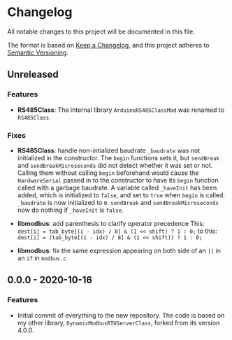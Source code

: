 # Changelog

All notable changes to this project will be documented in this file.

The format is based on [Keep a Changelog](https://keepachangelog.com/en/1.1.0/),
and this project adheres to [Semantic Versioning](https://semver.org/spec/v2.0.0.html).

## Unreleased

### Features

- **RS485Class**: The internal library `ArduinoRS485ClassMod` was renamed to `RS485Class`.

### Fixes

- **RS485Class**: handle non-intialized baudrate
    `_baudrate` was not initialized in the constructor. The `begin` functions sets it,
    but `sendBreak` and `sendBreakMicroseconds` did not detect whether it was set or not.
    Calling them without calling `begin` beforehand would cause the `HardwareSerial` passed
    in to the constructor to have its `begin` function called with a garbage baudrate.
    A variable called `_haveInit` has been added, which is initialized to `false`, and set
    to `true` when `begin` is called. `_baudrate` is now initialized to `0`. `sendBreak`
    and `sendBreakMicroseconds` now do nothing if `_haveInit` is `false`.

- **libmodbus**: add parenthesis to clarify operator precedence
    This:
    `dest[i] = tab_byte[(i - idx) / 8] & (1 << shift) ? 1 : 0;`
    to this:
    `dest[i] = (tab_byte[(i - idx) / 8] & (1 << shift)) ? 1 : 0;`

- **libmodbus**: fix the same expression appearing on both side of an `||` in an `if` in `modbus.c`

## 0.0.0 - 2020-10-16

### Features

- Initial commit of everything to the new repository.
    The code is based on my other library, `DynamicModbusRTUServerClass`, forked from its version 4.0.0.
